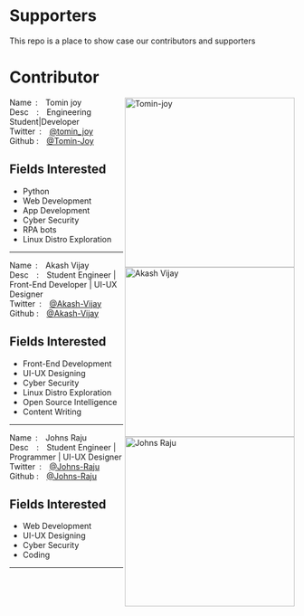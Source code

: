 # Supporters

This repo is a place to show case our contributors and supporters
<!-- Instructions -->
<!-- copy the template code and add your details -->
<!-- template -->
<!-- 
<div>
<img align="right" src="your image link" title="your name" height="300" width="">
Name&ensp;:&emsp;Your Name<br>
Desc&emsp;:&emsp;Details<br>
Twitter&ensp;:&emsp;<a href="Your twitter profile link">Your twitter user name</a> <br>
Github :&emsp;<a href="your github profile link">Github user name</a><br>
<h2>Fields Interested</h2>
<ul>
<li>interest 1</li>
<li>interest 2</li>
</ul>
</div>
<hr>
 -->
# Contributor

<div>
<img align="right" src="https://avatars.githubusercontent.com/u/67215154?s=400&u=05e0216ffcbf4984b8c5ffb9f80fa2def979aa07&v=4" title="Tomin-joy" height="300" width="300" >
Name&ensp;:&emsp;Tomin joy<br>
Desc&emsp;:&emsp;Engineering Student|Developer<br>
Twitter&ensp;:&emsp;<a href="https://twitter.com/tomin_joy">@tomin_joy</a> <br>
Github :&emsp;<a href="https://github.com/Tomin-Joy">@Tomin-Joy</a><br>
<h2>Fields Interested</h2>
<ul>
<li>Python</li>
<li>Web Development</li>
<li>App Development</li>
<li>Cyber Security</li>
<li>RPA bots</li>
<li>Linux Distro Exploration</li>
</ul>
</div>
<hr>

<div>
<img align="right" src="https://avatars.githubusercontent.com/u/75192403?s=400&u=abef41a702b6e094e9642ec5ca7011cf032d0ed1&v=4" title="Akash Vijay" height="300" width="300">
Name&ensp;:&emsp;Akash Vijay<br>
Desc&emsp;:&emsp;Student Engineer | Front-End Developer | UI-UX Designer<br>
Twitter&ensp;:&emsp;<a href="https://twitter.com/AkashVi43183447">@Akash-Vijay</a> <br>
Github :&emsp;<a href="https://github.com/Akash-Vijay">@Akash-Vijay</a><br>
<h2>Fields Interested</h2>
<ul>
<li>Front-End Development</li>
<li>UI-UX Designing</li>
<li>Cyber Security</li>
<li>Linux Distro Exploration</li>
<li>Open Source Intelligence</li>
<li>Content Writing</li>
</ul>
</div>
<hr>

<div>
<img align="right" src="https://avatars.githubusercontent.com/u/83854933?s=400&u=abef41a702b6e094e9642ec5ca7011cf032d0ed1&v=4" title="Johns Raju" height="300" width="300">
Name&ensp;:&emsp;Johns Raju<br>
Desc&emsp;:&emsp;Student Engineer | Programmer | UI-UX Designer<br>
Twitter&ensp;:&emsp;<a href="https://twitter.com/johns_raju">@Johns-Raju</a> <br>
Github :&emsp;<a href="https://github.com/JOHNSRAJU">@Johns-Raju</a><br>
<h2>Fields Interested</h2>
<ul>
<li>Web Development</li>
<li>UI-UX Designing</li>
<li>Cyber Security</li>
<li>Coding</li>
</ul>
</div>
<hr>

<!-- Paste your details above this comment -->

